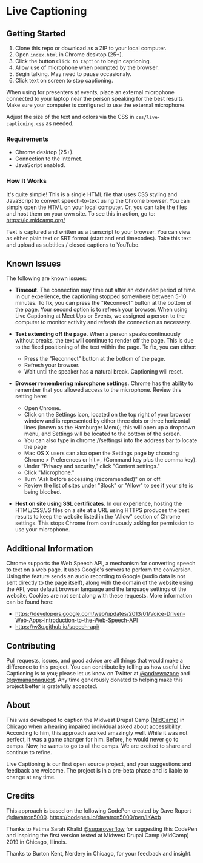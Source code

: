 # Live Captioning

## Getting Started

1. Clone this repo or download as a ZIP to your local computer.
1. Open `index.html` in Chrome desktop (25+).
1. Click the button `Click to Caption` to begin captioning.
1. Allow use of microphone when prompted by the browser.
1. Begin talking. May need to pause occasionaly.
1. Click text on screen to stop captioning.

When using for presenters at events, place an external microphone connected to your laptop near the person speaking for the best results. Make sure your computer is configured to use the external microphone.

Adjust the size of the text and colors via the CSS in `css/live-captioning.css` as needed.

### Requirements
* Chrome desktop (25+).
* Connection to the Internet.
* JavaScript enabled.

### How It Works
It's quite simple! This is a single HTML file that uses CSS styling and JavaScript to convert speech-to-text using the Chrome browser. You can simply open the HTML on your local computer. Or, you can take the files and host them on your own site. To see this in action, go to:
https://lc.midcamp.org/

Text is captured and written as a transcript to your browser. You can view as either plain text or SRT format (start and end timecodes). Take this text and upload as subtitles / closed captions to YouTube.

## Known Issues
The following are known issues:

* **Timeout.** The connection may time out after an extended period of time. In our experience, the captioning stopped somewhere between 5-10 minutes. To fix, you can press the "Reconnect" button at the bottom of the page. Your second option is to refresh your browser. When using Live Captioning at Meet Ups or Events, we assigned a person to the computer to monitor activity and refresh the connection as necessary.

* **Text extending off the page.** When a person speaks continuously without breaks, the text will continue to render off the page. This is due to the fixed positioning of the text within the page. To fix, you can either:
  * Press the "Reconnect" button at the bottom of the page.
  * Refresh your browser.
  * Wait until the speaker has a natural break. Captioning will reset.

* **Browser remembering microphone settings.** Chrome has the ability to remember that you allowed access to the microphone. Review this setting here:
  * Open Chrome.
  * Click on the Settings icon, located on the top right of your browser window and is represented by either three dots or three horizontal lines (known as the Hamburger Menu); this will open up a dropdown menu, and Settings will be located to the bottom of the screen.
  * You can also type in chrome://settings/ into the address bar to locate the page
  * Mac OS X users can also open the Settings page by choosing Chrome > Preferences or hit `⌘,` (Command key plus the comma key).
  * Under "Privacy and security," click "Content settings."
  * Click "Microphone."
  * Turn "Ask before accessing (recommended)" on or off.
  * Review the list of sites under "Block" or "Allow" to see if your site is being blocked.

* **Host on site using SSL certificates.** In our experience, hosting the HTML/CSS/JS files on a site at a URL using HTTPS produces the best results to keep the website listed in the "Allow" section of Chrome settings. This stops Chrome from continuously asking for permission to use your microphone.

## Additional Information
Chrome supports the Web Speech API, a mechanism for converting speech to text on a web page. It uses Google's servers to perform the conversion. Using the feature sends an audio recording to Google (audio data is not sent directly to the page itself), along with the domain of the website using the API, your default browser language and the language settings of the website. Cookies are not sent along with these requests. More information can be found here:
* https://developers.google.com/web/updates/2013/01/Voice-Driven-Web-Apps-Introduction-to-the-Web-Speech-API
* https://w3c.github.io/speech-api/

## Contributing
Pull requests, issues, and good advice are all things that would make a difference to this project. You can contribute by telling us how useful Live Captioning is to you; please let us know on Twitter at [@andrewozone](https://twitter.com/@andrewozone) and [@qymanaonaquest](https://twitter.com/@qymanaonaquest). Any time generously donated to helping make this project better is gratefully accepted.

## About
This was developed to caption the Midwest Drupal Camp ([MidCamp](https://www.midcamp.org/)) in Chicago when a hearing impaired individual asked about accessibility. According to him, this approach worked amazingly well. While it was not perfect, it was a game changer for him. Before, he would never go to camps. Now, he wants to go to all the camps. We are excited to share and continue to refine.

Live Captioning is our first open source project, and your suggestions and feedback are welcome. The project is in a pre-beta phase and is liable to change at any time.

## Credits
This approach is based on the following CodePen created by Dave Rupert [@davatron5000](https://twitter.com/@davatron5000).
https://codepen.io/davatron5000/pen/IKAxb

Thanks to Fatima Sarah Khalid [@sugaroverflow](https://twitter.com/@sugaroverflow) for suggesting this CodePen and inspiring the first version tested at Midwest Drupal Camp (MidCamp) 2019 in Chicago, Illinois.

Thanks to Burton Kent, Nerdery in Chicago, for your feedback and insight.
